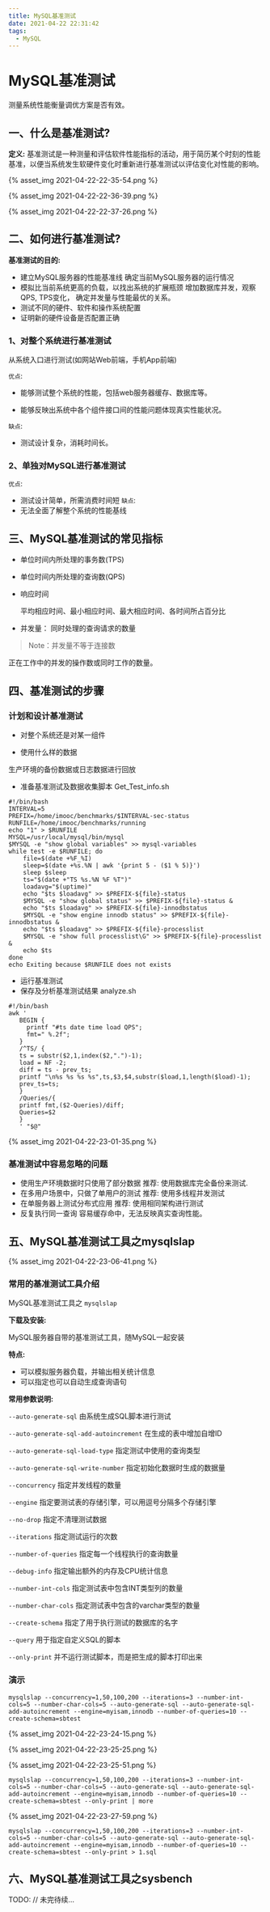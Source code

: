 ```yaml
---
title: MySQL基准测试
date: 2021-04-22 22:31:42
tags:
  - MySQL
---
```


# MySQL基准测试

测量系统性能衡量调优方案是否有效。

## 一、什么是基准测试?

**定义:**
    基准测试是一种测量和评估软件性能指标的活动，用于简历某个时刻的性能基准，以便当系统发生软硬件变化时重新进行基准测试以评估变化对性能的影响。

{% asset_img 2021-04-22-22-35-54.png %}

{% asset_img 2021-04-22-22-36-39.png %}

{% asset_img 2021-04-22-22-37-26.png %}

## 二、如何进行基准测试?

**基准测试的目的:**
- 建立MySQL服务器的性能基准线
  确定当前MySQL服务器的运行情况
- 模拟比当前系统更高的负载，以找出系统的扩展瓶颈
  增加数据库并发，观察QPS, TPS变化， 确定并发量与性能最优的关系。
- 测试不同的硬件、软件和操作系统配置
- 证明新的硬件设备是否配置正确

### 1、对整个系统进行基准测试
从系统入口进行测试(如网站Web前端，手机App前端)

`优点`: 

- 能够测试整个系统的性能，包括web服务器缓存、数据库等。
  
- 能够反映出系统中各个组件接口间的性能问题体现真实性能状况。


`缺点`:

- 测试设计复杂，消耗时间长。

### 2、单独对MySQL进行基准测试
`优点`:
 - 测试设计简单，所需消费时间短
`缺点`:
- 无法全面了解整个系统的性能基线

## 三、MySQL基准测试的常见指标

- 单位时间内所处理的事务数(TPS)

- 单位时间内所处理的查询数(QPS)
  
- 响应时间

  平均相应时间、最小相应时间、最大相应时间、各时间所占百分比

- 并发量： 同时处理的查询请求的数量
  
> Note：并发量不等于连接数

  正在工作中的并发的操作数或同时工作的数量。

## 四、基准测试的步骤

### 计划和设计基准测试

- 对整个系统还是对某一组件

- 使用什么样的数据
  
生产环境的备份数据或日志数据进行回放

- 准备基准测试及数据收集脚本
Get_Test_info.sh
```
#!/bin/bash
INTERVAL=5
PREFIX=/home/imooc/benchmarks/$INTERVAL-sec-status
RUNFILE=/home/imooc/benchmarks/running
echo "1" > $RUNFILE
MYSQL=/usr/local/mysql/bin/mysql
$MYSQL -e "show global variables" >> mysql-variables
while test -e $RUNFILE; do
	file=$(date +%F_%I)
	sleep=$(date +%s.%N | awk '{print 5 - ($1 % 5)}')
	sleep $sleep
	ts="$(date +"TS %s.%N %F %T")"
	loadavg="$(uptime)"
	echo "$ts $loadavg" >> $PREFIX-${file}-status
	$MYSQL -e "show global status" >> $PREFIX-${file}-status &
	echo "$ts $loadavg" >> $PREFIX-${file}-innodbstatus
	$MYSQL -e "show engine innodb status" >> $PREFIX-${file}-innodbstatus &
	echo "$ts $loadavg" >> $PREFIX-${file}-processlist
	$MYSQL -e "show full processlist\G" >> $PREFIX-${file}-processlist &
	echo $ts
done
echo Exiting because $RUNFILE does not exists
```
- 运行基准测试
- 保存及分析基准测试结果
analyze.sh
```
#!/bin/bash
awk '
   BEGIN {
     printf "#ts date time load QPS";
     fmt=" %.2f";
   }
   /^TS/ {
   ts = substr($2,1,index($2,".")-1);
   load = NF -2;
   diff = ts - prev_ts;
   printf "\n%s %s %s %s",ts,$3,$4,substr($load,1,length($load)-1);
   prev_ts=ts;
   }
   /Queries/{
   printf fmt,($2-Queries)/diff;
   Queries=$2
   }
   ' "$@"
```
{% asset_img 2021-04-22-23-01-35.png %}

### 基准测试中容易忽略的问题

- 使用生产环境数据时只使用了部分数据
推荐: 使用数据库完全备份来测试.
- 在多用户场景中，只做了单用户的测试
推荐: 使用多线程并发测试
- 在单服务器上测试分布式应用
推荐: 使用相同架构进行测试
- 反复执行同一查询
容易缓存命中，无法反映真实查询性能。

## 五、MySQL基准测试工具之mysqlslap

{% asset_img 2021-04-22-23-06-41.png %}

### 常用的基准测试工具介绍

MySQL基准测试工具之  `mysqlslap`

**下载及安装:**

MySQL服务器自带的基准测试工具，随MySQL一起安装

**特点:**
  - 可以模拟服务器负载，并输出相关统计信息
  - 可以指定也可以自动生成查询语句

**常用参数说明:**

`--auto-generate-sql`
由系统生成SQL脚本进行测试

`--auto-generate-sql-add-autoincrement`
在生成的表中增加自增ID

`--auto-generate-sql-load-type`
指定测试中使用的查询类型

`--auto-generate-sql-write-number`
指定初始化数据时生成的数据量

`--concurrency`
指定并发线程的数量

`--engine`
指定要测试表的存储引擎，可以用逗号分隔多个存储引擎

`--no-drop`
指定不清理测试数据

`--iterations`
指定测试运行的次数


`--number-of-queries`
指定每一个线程执行的查询数量

`--debug-info`
指定输出额外的内存及CPU统计信息

`--number-int-cols`
指定测试表中包含INT类型列的数量

`--number-char-cols`
指定测试表中包含的varchar类型的数量

`--create-schema`
指定了用于执行测试的数据库的名字

`--query`
用于指定自定义SQL的脚本

`--only-print`
并不运行测试脚本，而是把生成的脚本打印出来


### 演示
```
mysqlslap --concurrency=1,50,100,200 --iterations=3 --number-int-cols=5 --number-char-cols=5 --auto-generate-sql --auto-generate-sql-add-autoincrement --engine=myisam,innodb --number-of-queries=10 --create-schema=sbtest
```

{% asset_img 2021-04-22-23-24-15.png %}

{% asset_img 2021-04-22-23-25-25.png %}

{% asset_img 2021-04-22-23-25-51.png %}

```
mysqlslap --concurrency=1,50,100,200 --iterations=3 --number-int-cols=5 --number-char-cols=5 --auto-generate-sql --auto-generate-sql-add-autoincrement --engine=myisam,innodb --number-of-queries=10 --create-schema=sbtest --only-print | more
```

{% asset_img 2021-04-22-23-27-59.png %}

```
mysqlslap --concurrency=1,50,100,200 --iterations=3 --number-int-cols=5 --number-char-cols=5 --auto-generate-sql --auto-generate-sql-add-autoincrement --engine=myisam,innodb --number-of-queries=10 --create-schema=sbtest --only-print > 1.sql
```

## 六、MySQL基准测试工具之sysbench

TODO: // 未完待续...













